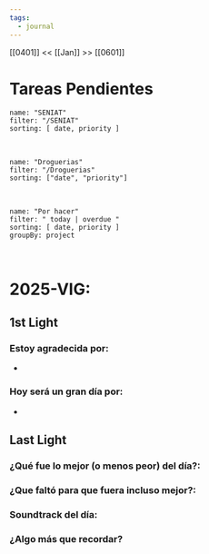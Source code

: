 ```yaml
---
tags:
  - journal
---
```

[[0401]]  <<  [[Jan]]  >> [[0601]]  

# Tareas Pendientes

```todoist
name: "SENIAT"
filter: "/SENIAT"
sorting: [ date, priority ]
```

<br/>

```todoist
name: "Droguerias"
filter: "/Droguerias"
sorting: ["date", "priority"]
```

<br/>

```todoist
name: "Por hacer"
filter: " today | overdue "
sorting: [ date, priority ]
groupBy: project
```

<br/>


# 2025-VIG:
## 1st Light
### Estoy agradecida por: 
* 
### Hoy será un gran día por:
- 
## Last Light
### ¿Qué fue lo mejor (o menos peor) del día?:

### ¿Que faltó para que fuera incluso mejor?:

### Soundtrack del día:

### ¿Algo más que recordar?